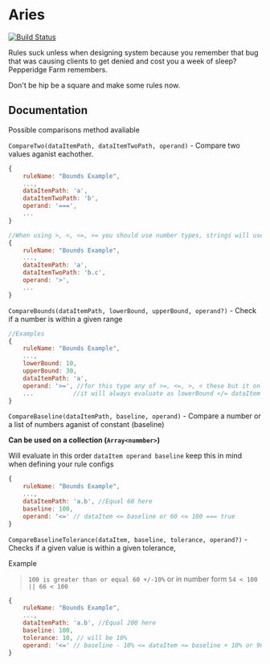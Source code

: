 # Aries

[![Build Status](https://travis-ci.com/dills122/what-a-square.svg?token=mGFt9GyKoDzMhi9Zvco9&branch=master)](https://travis-ci.com/dills122/what-a-square)

Rules suck unless when designing system because you remember that bug that was causing clients to get denied and cost you a week of sleep? Pepperidge Farm remembers.

Don't be hip be a square and make some rules now.


## Documentation

Possible comparisons method avaliable

`CompareTwo(dataItemPath, dataItemTwoPath, operand)` - Compare two values aganist eachother.

```javascript
{
    ruleName: "Bounds Example",
    ...,
    dataItemPath: 'a',
    dataItemTwoPath: 'b',
    operand: '===',
    ...
}

//When using >, <, <=, >= you should use number types, strings will use the length of the string as the comparison number
{
    ruleName: "Bounds Example",
    ...,
    dataItemPath: 'a',
    dataItemTwoPath: 'b.c',
    operand: '>',
    ...
}

```


`CompareBounds(dataItemPath, lowerBound, upperBound, operand?)` - Check if a number is within a given range

```javascript
//Examples
{
    ruleName: "Bounds Example",
    ...,
    lowerBound: 10,
    upperBound: 30,
    dataItemPath: 'a',
    operand: '>=', //for this type any of >=, <=, >, < these but it only checks for the = sign 
    ...           //it will always evaluate as lowerBound </= dataItem </= upperBound
}
```

`CompareBaseline(dataItemPath, baseline, operand)` - Compare a number or a list of numbers aganist of constant (baseline)

**Can be used on a collection (`Array<nummber>`)**

Will evaluate in this order `dataItem operand baseline` keep this in mind when defining your rule configs

```javascript
{
    ruleName: "Bounds Example",
    ...,
    dataItemPath: 'a.b', //Equal 60 here
    baseline: 100,
    operand: '<=' // dataItem <= baseline or 60 <= 100 === true
}
```


`CompareBaselineTolerance(dataItem, baseline, tolerance, operand?)` - Checks if a given value is within a given tolerance, 


Example
> `100 is greater than or equal 60 +/-10%` or in number form `54 < 100 || 66 < 100`

```javascript
{
    ruleName: "Bounds Example",
    ...,
    dataItemPath: 'a.b', //Equal 200 here
    baseline: 100,
    tolerance: 10, // will be 10%
    operand: '<=' // baseline - 10% <= dataItem <= baseline + 10% or 90 <= 200 || 110 <= 200
}
```